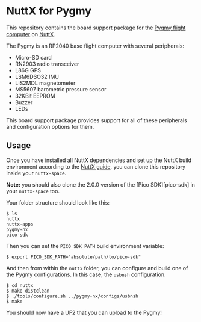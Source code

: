 # NuttX for Pygmy

This repository contains the board support package for the [Pygmy flight computer][pygmy] on [NuttX][nuttx].

The Pygmy is an RP2040 base flight computer with several peripherals:
- Micro-SD card
- RN2903 radio transceiver
- L86G GPS
- LSM6DSO32 IMU
- LIS2MDL magnetometer
- MS5607 barometric pressure sensor
- 32KBit EEPROM
- Buzzer
- LEDs

This board support package provides support for all of these peripherals and configuration options for them.

## Usage

Once you have installed all NuttX dependencies and set up the NuttX build environment according to the [NuttX
guide][nx-install], you can clone this repository inside your `nuttx-space`.

**Note:** you should also clone the 2.0.0 version of the [Pico SDK][pico-sdk] in your `nuttx-space` too.

Your folder structure should look like this:

```console
$ ls
nuttx
nuttx-apps
pygmy-nx
pico-sdk
```

Then you can set the `PICO_SDK_PATH` build environment variable:

```console
$ export PICO_SDK_PATH="absolute/path/to/pico-sdk"
```

And then from within the `nuttx` folder, you can configure and build one of the Pygmy configurations. In this case, the
`usbnsh` configuration.

```
$ cd nuttx
$ make distclean
$ ./tools/configure.sh ../pygmy-nx/configs/usbnsh
$ make
```

You should now have a UF2 that you can upload to the Pygmy!

[pygmy]: https://github.com/linguini1/pygmy
[nx-install]: https://nuttx.apache.org/docs/latest/quickstart/install.html
[nuttx]: https://nuttx.apache.org/
